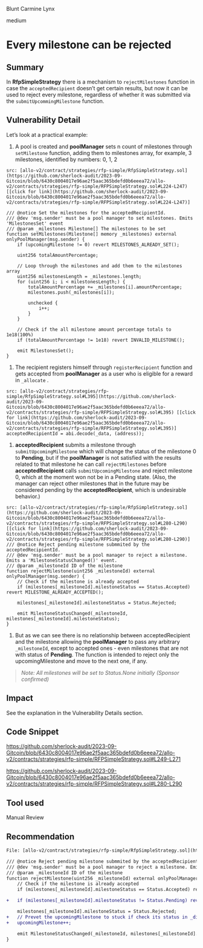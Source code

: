 Blunt Carmine Lynx

medium

# Every milestone can be rejected
## Summary

In **RfpSimpleStrategy** there is a mechanism to `rejectMilestones` function in case the `acceptedRecipient` doesn’t get certain results, but now it can be used to reject every milestone, regardless of whether it was submitted via the `submitUpcommingMilestone` function.

## Vulnerability Detail

Let’s look at a practical example:

1. A pool is created and **poolManager** sets n count of milestones through `setMilestone` function, adding them to milestones array, for example, 3 milestones, identified by numbers: 0, 1, 2

```solidity
src: [allo-v2/contract/strategies/rfp-simple/RfpSimpleStrategy.sol](https://github.com/sherlock-audit/2023-09-Gitcoin/blob/6430c8004017e96ae2f5aac365bdefd0b6eeea72/allo-v2/contracts/strategies/rfp-simple/RFPSimpleStrategy.sol#L224-L247) [[click for link](https://github.com/sherlock-audit/2023-09-Gitcoin/blob/6430c8004017e96ae2f5aac365bdefd0b6eeea72/allo-v2/contracts/strategies/rfp-simple/RFPSimpleStrategy.sol#L224-L247)]

/// @notice Set the milestones for the acceptedRecipientId.
/// @dev 'msg.sender' must be a pool manager to set milestones. Emits 'MilestonesSet' event
/// @param _milestones Milestone[] The milestones to be set
function setMilestones(Milestone[] memory _milestones) external onlyPoolManager(msg.sender) {
    if (upcomingMilestone != 0) revert MILESTONES_ALREADY_SET();

    uint256 totalAmountPercentage;

    // Loop through the milestones and add them to the milestones array
    uint256 milestonesLength = _milestones.length;
    for (uint256 i; i < milestonesLength;) {
        totalAmountPercentage += _milestones[i].amountPercentage;
        milestones.push(_milestones[i]);

        unchecked {
            i++;
        }
    }

    // Check if the all milestone amount percentage totals to 1e18(100%)
    if (totalAmountPercentage != 1e18) revert INVALID_MILESTONE();

    emit MilestonesSet();
}
```

1. The recipient registers himself through `registerRecipient` function and gets accepted from **poolManager** as a user who is eligible for a reward in `_allocate` .

```solidity
src: [allo-v2/contract/strategies/rfp-simple/RfpSimpleStrategy.sol#L395](https://github.com/sherlock-audit/2023-09-Gitcoin/blob/6430c8004017e96ae2f5aac365bdefd0b6eeea72/allo-v2/contracts/strategies/rfp-simple/RFPSimpleStrategy.sol#L395) [[click for link](https://github.com/sherlock-audit/2023-09-Gitcoin/blob/6430c8004017e96ae2f5aac365bdefd0b6eeea72/allo-v2/contracts/strategies/rfp-simple/RFPSimpleStrategy.sol#L395)]
acceptedRecipientId = abi.decode(_data, (address));
```

1. **acceptedRecipient** submits a milestone through `submitUpcomingMilestone` which will change the status of the milestone 0 to **Pending**, but if the **poolManager** is not satisfied with the results related to that milestone he can call `rejectMilestones` before **acceptedRecipient** calls `submitUpcomingMilestone` and reject milestone 0, which at the moment won not be in a Pending state. (Also, the manager can reject other milestones that in the future may be considered pending by the **acceptedRecipient**, which is undesirable behavior.)

```solidity
src: [allo-v2/contract/strategies/rfp-simple/RfpSimpleStrategy.sol](https://github.com/sherlock-audit/2023-09-Gitcoin/blob/6430c8004017e96ae2f5aac365bdefd0b6eeea72/allo-v2/contracts/strategies/rfp-simple/RFPSimpleStrategy.sol#L280-L290) [[click for link](https://github.com/sherlock-audit/2023-09-Gitcoin/blob/6430c8004017e96ae2f5aac365bdefd0b6eeea72/allo-v2/contracts/strategies/rfp-simple/RFPSimpleStrategy.sol#L280-L290)]
/// @notice Reject pending milestone submmited by the acceptedRecipientId.
/// @dev 'msg.sender' must be a pool manager to reject a milestone. Emits a 'MilestoneStatusChanged()' event.
/// @param _milestoneId ID of the milestone
function rejectMilestone(uint256 _milestoneId) external onlyPoolManager(msg.sender) {
    // Check if the milestone is already accepted
    if (milestones[_milestoneId].milestoneStatus == Status.Accepted) revert MILESTONE_ALREADY_ACCEPTED();

    milestones[_milestoneId].milestoneStatus = Status.Rejected;

    emit MilestoneStatusChanged(_milestoneId, milestones[_milestoneId].milestoneStatus);
}
```

1. But as we can see there is no relationship between acceptedRecipient and the milestone allowing the **poolManager** to pass any arbitrary `_milestoneId`, except to accepted ones - even milestones that are not with status of **Pending**. 
The function is intended to reject only the upcomingMilestone and move to the next one, if any.

> *Note: **All milestones will be set to Status.None* initially (Sponsor confirmed)**
> 

## Impact

See the explanation in the Vulnerability Details section.

## Code Snippet

https://github.com/sherlock-audit/2023-09-Gitcoin/blob/6430c8004017e96ae2f5aac365bdefd0b6eeea72/allo-v2/contracts/strategies/rfp-simple/RFPSimpleStrategy.sol#L249-L271

https://github.com/sherlock-audit/2023-09-Gitcoin/blob/6430c8004017e96ae2f5aac365bdefd0b6eeea72/allo-v2/contracts/strategies/rfp-simple/RFPSimpleStrategy.sol#L280-L290

## Tool used

Manual Review

## Recommendation

```diff
File: [allo-v2/contract/strategies/rfp-simple/RfpSimpleStrategy.sol](https://github.com/sherlock-audit/2023-09-Gitcoin/blob/6430c8004017e96ae2f5aac365bdefd0b6eeea72/allo-v2/contracts/strategies/rfp-simple/RFPSimpleStrategy.sol#L280-L290) 

/// @notice Reject pending milestone submmited by the acceptedRecipientId.
/// @dev 'msg.sender' must be a pool manager to reject a milestone. Emits a 'MilestoneStatusChanged()' event.
/// @param _milestoneId ID of the milestone
function rejectMilestone(uint256 _milestoneId) external onlyPoolManager(msg.sender) {
    // Check if the milestone is already accepted
    if (milestones[_milestoneId].milestoneStatus == Status.Accepted) revert MILESTONE_ALREADY_ACCEPTED();

+   if (milestones[_milestoneId].milestoneStatus != Status.Pending) revert INVALID_MILESTONE();

    milestones[_milestoneId].milestoneStatus = Status.Rejected;
+   // Prevet the upcomingMilestone to stuck if check its status in _distribute
+   upcomingMilestone++;

    emit MilestoneStatusChanged(_milestoneId, milestones[_milestoneId].milestoneStatus);
}
```